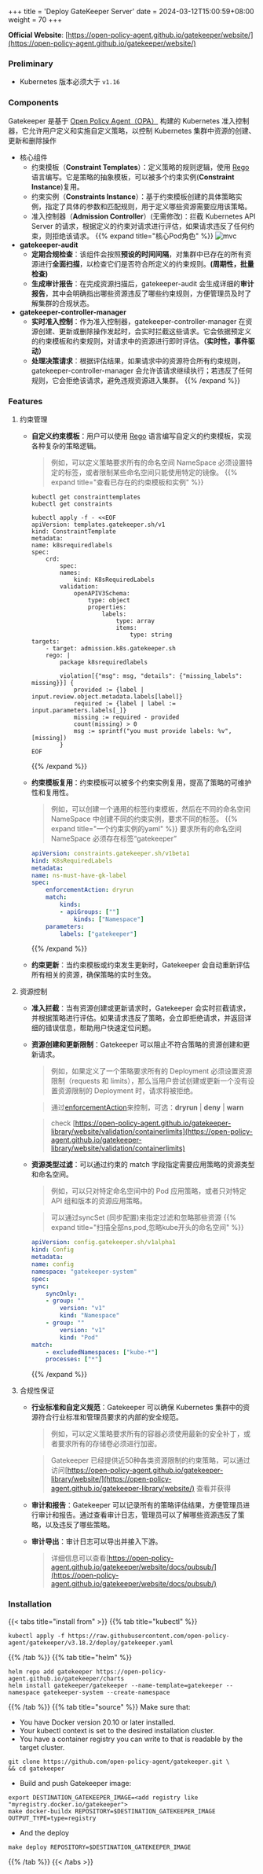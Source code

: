 +++
title = 'Deploy GateKeeper Server'
date = 2024-03-12T15:00:59+08:00
weight = 70
+++

**Official Website**: [https://open-policy-agent.github.io/gatekeeper/website/](https://open-policy-agent.github.io/gatekeeper/website/)

### Preliminary
- Kubernetes 版本必须大于 `v1.16`

### Components
Gatekeeper 是基于 [Open Policy Agent（OPA）](https://www.openpolicyagent.org/docs/latest/policy-language/) 构建的 Kubernetes 准入控制器，它允许用户定义和实施自定义策略，以控制 Kubernetes 集群中资源的创建、更新和删除操作

- 核心组件
    * 约束模板（**Constraint Templates**）：定义策略的规则逻辑，使用 [Rego](https://www.openpolicyagent.org/docs/latest/policy-language/#what-is-rego) 语言编写。它是策略的抽象模板，可以被多个约束实例(**Constraint Instance**)复用。
    * 约束实例（**Constraints Instance**）：基于约束模板创建的具体策略实例，指定了具体的参数和匹配规则，用于定义哪些资源需要应用该策略。
    * 准入控制器（**Admission Controller**）(无需修改)：拦截 Kubernetes API Server 的请求，根据定义的约束对请求进行评估，如果请求违反了任何约束，则拒绝该请求。
{{% expand title="核心Pod角色" %}}
![mvc](../../../../images/content/gatekeeper/all_pods.png)
- **gatekeeper-audit**
    * **定期合规检查**：该组件会按照**预设的时间间隔**，对集群中已存在的所有资源进行**全面扫描**，以检查它们是否符合所定义的约束规则。**(周期性，批量检查)**
    * **生成审计报告**：在完成资源扫描后，gatekeeper-audit 会生成详细的**审计报告**，其中会明确指出哪些资源违反了哪些约束规则，方便管理员及时了解集群的合规状态。
- **gatekeeper-controller-manager**
    * **实时准入控制**：作为准入控制器，gatekeeper-controller-manager 在资源创建、更新或删除操作发起时，会实时拦截这些请求。它会依据预定义的约束模板和约束规则，对请求中的资源进行即时评估。**（实时性，事件驱动）**
    * **处理决策请求**：根据评估结果，如果请求中的资源符合所有约束规则，gatekeeper-controller-manager 会允许该请求继续执行；若违反了任何规则，它会拒绝该请求，避免违规资源进入集群。
{{% /expand %}}

### Features

1. 约束管理
    * **自定义约束模板**：用户可以使用 [Rego](https://www.openpolicyagent.org/docs/latest/policy-language/#what-is-rego) 语言编写自定义的约束模板，实现各种复杂的策略逻辑。
        > 例如，可以定义策略要求所有的命名空间 NameSpace 必须设置特定的标签，或者限制某些命名空间只能使用特定的镜像。
        > {{% expand title="查看已存在的约束模板和实例" %}}
        ```shell
        kubectl get constrainttemplates
        kubectl get constraints
        ```

        ```shell
        kubectl apply -f - <<EOF
        apiVersion: templates.gatekeeper.sh/v1
        kind: ConstraintTemplate
        metadata:
        name: k8srequiredlabels
        spec:
            crd:
                spec:
                names:
                    kind: K8sRequiredLabels
                validation:
                    openAPIV3Schema:
                        type: object
                        properties:
                            labels:
                                type: array
                                items:
                                    type: string
        targets:
            - target: admission.k8s.gatekeeper.sh
            rego: |
                package k8srequiredlabels

                violation[{"msg": msg, "details": {"missing_labels": missing}}] {
                    provided := {label | input.review.object.metadata.labels[label]}
                    required := {label | label := input.parameters.labels[_]}
                    missing := required - provided
                    count(missing) > 0
                    msg := sprintf("you must provide labels: %v", [missing])
                }
        EOF
        ```
        {{% /expand %}}
    * **约束模板复用**：约束模板可以被多个约束实例复用，提高了策略的可维护性和复用性。
        > 例如，可以创建一个通用的标签约束模板，然后在不同的命名空间 NameSpace 中创建不同的约束实例，要求不同的标签。
        {{% expand title="一个约束实例的yaml" %}}
        要求所有的命名空间 NameSpace 必须存在标签“gatekeeper”

        ```yaml
        apiVersion: constraints.gatekeeper.sh/v1beta1
        kind: K8sRequiredLabels
        metadata:
        name: ns-must-have-gk-label
        spec:
            enforcementAction: dryrun
            match:
                kinds:
                - apiGroups: [""]
                    kinds: ["Namespace"]
            parameters:
                labels: ["gatekeeper"]
        ```

        {{% /expand %}}
    
    * **约束更新**：当约束模板或约束发生更新时，Gatekeeper 会自动重新评估所有相关的资源，确保策略的实时生效。

2. 资源控制
    * **准入拦截**：当有资源创建或更新请求时，Gatekeeper 会实时拦截请求，并根据策略进行评估。如果请求违反了策略，会立即拒绝请求，并返回详细的错误信息，帮助用户快速定位问题。
    * **资源创建和更新限制**：Gatekeeper 可以阻止不符合策略的资源创建和更新请求。
        > 例如，如果定义了一个策略要求所有的 Deployment 必须设置资源限制（requests 和 limits），那么当用户尝试创建或更新一个没有设置资源限制的 Deployment 时，请求将被拒绝。

        > 通过[enforcementAction](https://open-policy-agent.github.io/gatekeeper/website/docs/violations)来控制，可选：**dryrun** | **deny** | **warn**

        > check [https://open-policy-agent.github.io/gatekeeper-library/website/validation/containerlimits](https://open-policy-agent.github.io/gatekeeper-library/website/validation/containerlimits)
    * **资源类型过滤**：可以通过约束的 match 字段指定需要应用策略的资源类型和命名空间。
        > 例如，可以只对特定命名空间中的 Pod 应用策略，或者只对特定 API 组和版本的资源应用策略。

        > 可以通过syncSet (同步配置)来指定过滤和忽略那些资源
        {{% expand title="扫描全部ns,pod,忽略kube开头的命名空间" %}}

        ```yaml
        apiVersion: config.gatekeeper.sh/v1alpha1
        kind: Config
        metadata:
        name: config
        namespace: "gatekeeper-system"
        spec:
        sync:
            syncOnly:
            - group: ""
                version: "v1"
                kind: "Namespace"
            - group: ""
                version: "v1"
                kind: "Pod"
        match:
            - excludedNamespaces: ["kube-*"]
            processes: ["*"]
        ```

        {{% /expand %}}

3. 合规性保证
    * **行业标准和自定义规范**：Gatekeeper 可以确保 Kubernetes 集群中的资源符合行业标准和管理员要求的内部的安全规范。
        > 例如，可以定义策略要求所有的容器必须使用最新的安全补丁，或者要求所有的存储卷必须进行加密。

        > Gatekeeper 已经提供近50种各类资源限制的约束策略，可以通过访问[https://open-policy-agent.github.io/gatekeeper-library/website/](https://open-policy-agent.github.io/gatekeeper-library/website/) 查看并获得
    * **审计和报告**：Gatekeeper 可以记录所有的策略评估结果，方便管理员进行审计和报告。通过查看审计日志，管理员可以了解哪些资源违反了策略，以及违反了哪些策略。 
        
    * **审计导出**：审计日志可以导出并接入下游。
        > 详细信息可以查看[https://open-policy-agent.github.io/gatekeeper/website/docs/pubsub/](https://open-policy-agent.github.io/gatekeeper/website/docs/pubsub/)



### Installation

{{< tabs title="install from" >}}
{{% tab title="kubectl" %}}
```shell
kubectl apply -f https://raw.githubusercontent.com/open-policy-agent/gatekeeper/v3.18.2/deploy/gatekeeper.yaml
```
{{% /tab %}}
{{% tab title="helm" %}}
```shell
helm repo add gatekeeper https://open-policy-agent.github.io/gatekeeper/charts
helm install gatekeeper/gatekeeper --name-template=gatekeeper --namespace gatekeeper-system --create-namespace
```
{{% /tab %}}
{{% tab title="source" %}}
Make sure that:

- You have Docker version 20.10 or later installed.
- Your kubectl context is set to the desired installation cluster.
- You have a container registry you can write to that is readable by the target cluster.
```shell
git clone https://github.com/open-policy-agent/gatekeeper.git \
&& cd gatekeeper 
```
- Build and push Gatekeeper image:
```shell
export DESTINATION_GATEKEEPER_IMAGE=<add registry like "myregistry.docker.io/gatekeeper">
make docker-buildx REPOSITORY=$DESTINATION_GATEKEEPER_IMAGE OUTPUT_TYPE=type=registry
```
- And the deploy
```shell
make deploy REPOSITORY=$DESTINATION_GATEKEEPER_IMAGE
```
{{% /tab %}}
{{< /tabs >}}

